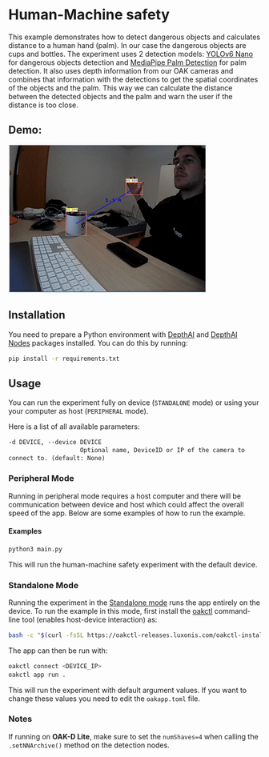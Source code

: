 # Human-Machine safety

This example demonstrates how to detect dangerous objects and calculates distance to a human hand (palm). In our case the dangerous objects are cups and bottles. The experiment uses 2 detection models: [YOLOv6 Nano](https://hub.luxonis.com/ai/models/face58c4-45ab-42a0-bafc-19f9fee8a034?view=page) for dangerous objects detection and [MediaPipe Palm Detection](https://hub.luxonis.com/ai/models/9531aba9-ef45-4ad3-ae03-808387d61bf3?view=page) for palm detection. It also uses depth information from our OAK cameras and combines that information with the detections to get the spatial coordinates of the objects and the palm. This way we can calculate the distance between the detected objects and the palm and warn the user if the distance is too close.

## Demo:

![Demo](media/hms.gif)

## Installation

You need to prepare a Python environment with [DepthAI](https://pypi.org/project/depthai/) and [DepthAI Nodes](https://pypi.org/project/depthai-nodes/) packages installed. You can do this by running:

```bash
pip install -r requirements.txt
```

## Usage

You can run the experiment fully on device (`STANDALONE` mode) or using your your computer as host (`PERIPHERAL` mode).

Here is a list of all available parameters:

```
-d DEVICE, --device DEVICE
                    Optional name, DeviceID or IP of the camera to connect to. (default: None)
```

### Peripheral Mode

Running in peripheral mode requires a host computer and there will be communication between device and host which could affect the overall speed of the app. Below are some examples of how to run the example.

#### Examples

```bash
python3 main.py
```

This will run the human-machine safety experiment with the default device.

### Standalone Mode

Running the experiment in the [Standalone mode](https://rvc4.docs.luxonis.com/software/depthai/standalone/) runs the app entirely on the device.
To run the example in this mode, first install the [oakctl](https://rvc4.docs.luxonis.com/software/tools/oakctl/) command-line tool (enables host-device interaction) as:

```bash
bash -c "$(curl -fsSL https://oakctl-releases.luxonis.com/oakctl-installer.sh)"
```

The app can then be run with:

```bash
oakctl connect <DEVICE_IP>
oakctl app run .
```

This will run the experiment with default argument values. If you want to change these values you need to edit the `oakapp.toml` file.

### Notes
If running on **OAK-D Lite**, make sure to set the `numShaves=4` when calling the `.setNNArchive()` method on the detection nodes.
